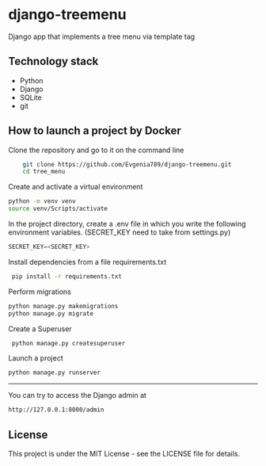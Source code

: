 # django-treemenu

Django app that implements a tree menu via template tag


## Technology stack

- Python
- Django
- SQLite
- git

## How to launch a project by Docker

Clone the repository and go to it on the command line

```bash
    git clone https://github.com/Evgenia789/django-treemenu.git
    cd tree_menu
```

Create and activate a virtual environment

```bash
python -m venv venv
source venv/Scripts/activate
```

In the project directory, create a .env file in which you write the following environment variables. (SECRET_KEY need to take from settings.py)

```python
SECRET_KEY=<SECRET_KEY>
```

Install dependencies from a file requirements.txt

```bash
 pip install -r requirements.txt 
```

Perform migrations

```bash
python manage.py makemigrations
python manage.py migrate
```

Create a Superuser

```bash
 python manage.py createsuperuser
```

Launch a project

```bash
python manage.py runserver
```

---

You can try to access the Django admin at

```bash
http://127.0.0.1:8000/admin
```

## License

This project is under the MIT License - see the LICENSE file for details.
